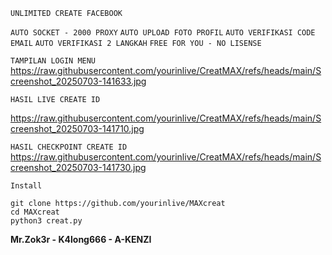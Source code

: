`UNLIMITED CREATE FACEBOOK`

`AUTO SOCKET - 2000 PROXY`
`AUTO UPLOAD FOTO PROFIL`
`AUTO VERIFIKASI CODE EMAIL`
`AUTO VERIFIKASI 2 LANGKAH`
`FREE FOR YOU - NO LISENSE`

`TAMPILAN LOGIN MENU`
https://raw.githubusercontent.com/yourinlive/CreatMAX/refs/heads/main/Screenshot_20250703-141633.jpg

`HASIL LIVE CREATE ID`

https://raw.githubusercontent.com/yourinlive/CreatMAX/refs/heads/main/Screenshot_20250703-141710.jpg

`HASIL CHECKPOINT CREATE ID`
https://raw.githubusercontent.com/yourinlive/CreatMAX/refs/heads/main/Screenshot_20250703-141730.jpg

`Install`
```
git clone https://github.com/yourinlive/MAXcreat
cd MAXcreat
python3 creat.py
```

**Mr.Zok3r - K4long666 - A-KENZI**
